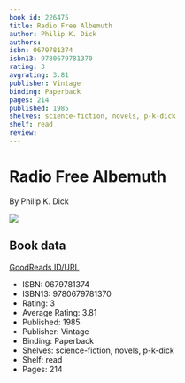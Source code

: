 ```yaml
---
book id: 226475
title: Radio Free Albemuth
author: Philip K. Dick
authors: 
isbn: 0679781374
isbn13: 9780679781370
rating: 3
avgrating: 3.81
publisher: Vintage
binding: Paperback
pages: 214
published: 1985
shelves: science-fiction, novels, p-k-dick
shelf: read
review: 
---
```


# Radio Free Albemuth

By Philip K. Dick

![](https://i.gr-assets.com/images/S/compressed.photo.goodreads.com/books/1355312826l/226475.jpg)

## Book data

[GoodReads ID/URL](https://www.goodreads.com/book/show/226475)

- ISBN: 0679781374
- ISBN13: 9780679781370
- Rating: 3
- Average Rating: 3.81
- Published: 1985
- Publisher: Vintage
- Binding: Paperback
- Shelves: science-fiction, novels, p-k-dick
- Shelf: read
- Pages: 214

